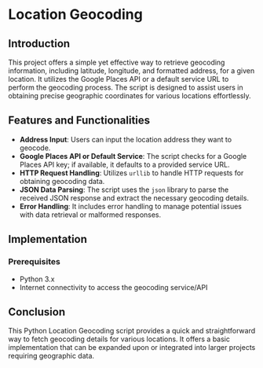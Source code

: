 # Location Geocoding

## Introduction

This project offers a simple yet effective way to retrieve geocoding information, including latitude, longitude, and formatted address, for a given location. It utilizes the Google Places API or a default service URL to perform the geocoding process. The script is designed to assist users in obtaining precise geographic coordinates for various locations effortlessly.

## Features and Functionalities

- **Address Input**: Users can input the location address they want to geocode.
- **Google Places API or Default Service**: The script checks for a Google Places API key; if available, it defaults to a provided service URL.
- **HTTP Request Handling**: Utilizes `urllib` to handle HTTP requests for obtaining geocoding data.
- **JSON Data Parsing**: The script uses the `json` library to parse the received JSON response and extract the necessary geocoding details.
- **Error Handling**: It includes error handling to manage potential issues with data retrieval or malformed responses.

## Implementation

### Prerequisites
- Python 3.x
- Internet connectivity to access the geocoding service/API

## Conclusion

This Python Location Geocoding script provides a quick and straightforward way to fetch geocoding details for various locations. It offers a basic implementation that can be expanded upon or integrated into larger projects requiring geographic data.


